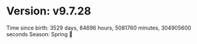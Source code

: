 # Version: v9.7.28
Time since birth: 3529 days, 84696 hours, 5081760 minutes, 304905600 seconds
Season: Spring 🌸
